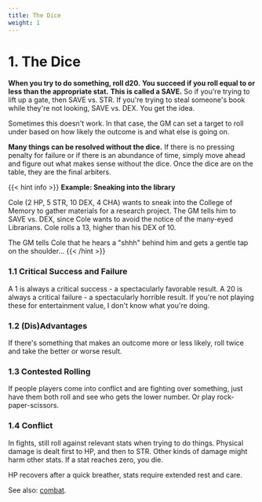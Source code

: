 ```yaml
---
title: The Dice
weight: 1
---
```

# 1. The Dice
**When you try to do something, roll d20.**
**You succeed if you roll equal to or less than the appropriate stat.**
**This is called a SAVE.**
So if you're trying to lift up a gate, then SAVE vs. STR.
If you're trying to steal someone's book while they're not looking, SAVE vs. DEX.
You get the idea.

Sometimes this doesn't work.
In that case, the GM can set a target to roll under based on how likely the outcome is and what else is going on.

**Many things can be resolved without the dice.**
If there is no pressing penalty for failure or if there is an abundance of time, simply move ahead and figure out what makes sense without the dice.
Once the dice are on the table, they are the final arbiters.

{{< hint info >}}
**Example: Sneaking into the library**

Cole (2 HP, 5 STR, 10 DEX, 4 CHA) wants to sneak into the College of Memory to gather materials for a research project.
The GM tells him to SAVE vs. DEX, since Cole wants to avoid the notice of the many-eyed Librarians.
Cole rolls a 13, higher than his DEX of 10.

The GM tells Cole that he hears a "shhh" behind him and gets a gentle tap on the shoulder…
{{< /hint >}}

### 1.1 Critical Success and Failure
A 1 is always a critical success - a spectacularly favorable result.
A 20 is always a critical failure - a spectacularly horrible result.
If you're not playing these for entertainment value, I don't know what you're doing.

### 1.2 (Dis)Advantages
If there's something that makes an outcome more or less likely, roll twice and take the better or worse result.

### 1.3 Contested Rolling
If people players come into conflict and are fighting over something, just have them both roll and see who gets the lower number.
Or play rock-paper-scissors.

### 1.4 Conflict
In fights, still roll against relevant stats when trying to do things.
Physical damage is dealt first to HP, and then to STR.
Other kinds of damage might harm other stats.
If a stat reaches zero, you die.

HP recovers after a quick breather, stats require extended rest and care.

See also: [combat]({{.Site.BaseURL}}/docs/mechanics/hazards/#31-combat).